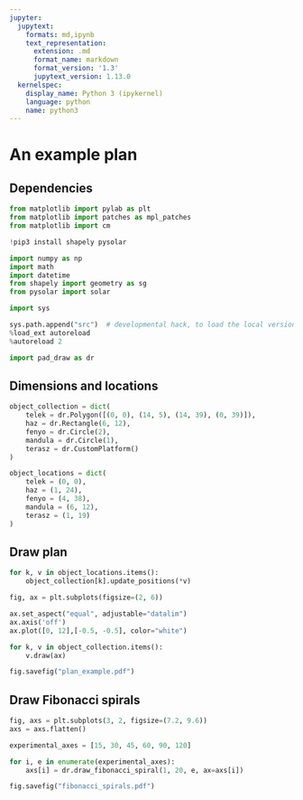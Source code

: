 ```yaml
---
jupyter:
  jupytext:
    formats: md,ipynb
    text_representation:
      extension: .md
      format_name: markdown
      format_version: '1.3'
      jupytext_version: 1.13.0
  kernelspec:
    display_name: Python 3 (ipykernel)
    language: python
    name: python3
---
```


# An example plan

## Dependencies

```python
from matplotlib import pylab as plt
from matplotlib import patches as mpl_patches
from matplotlib import cm
```

```python
!pip3 install shapely pysolar
```

```python
import numpy as np
import math
import datetime
from shapely import geometry as sg
from pysolar import solar
```

```python
import sys

sys.path.append("src")  # developmental hack, to load the local version of the module
%load_ext autoreload
%autoreload 2

import pad_draw as dr
```

## Dimensions and locations

```python
object_collection = dict(
    telek = dr.Polygon([(0, 0), (14, 5), (14, 39), (0, 39)]),
    haz = dr.Rectangle(6, 12),
    fenyo = dr.Circle(2),
    mandula = dr.Circle(1),
    terasz = dr.CustomPlatform()
)
```

```python
object_locations = dict(
    telek = (0, 0),
    haz = (1, 24),
    fenyo = (4, 38),
    mandula = (6, 12),
    terasz = (1, 19)
)
```

## Draw plan

```python
for k, v in object_locations.items():
    object_collection[k].update_positions(*v)
```

```python
fig, ax = plt.subplots(figsize=(2, 6))

ax.set_aspect("equal", adjustable="datalim")
ax.axis('off')
ax.plot([0, 12],[-0.5, -0.5], color="white")

for k, v in object_collection.items():
    v.draw(ax)
```

```python
fig.savefig("plan_example.pdf")
```

## Draw Fibonacci spirals

```python
fig, axs = plt.subplots(3, 2, figsize=(7.2, 9.6))
axs = axs.flatten()

experimental_axes = [15, 30, 45, 60, 90, 120]

for i, e in enumerate(experimental_axes):
    axs[i] = dr.draw_fibonacci_spiral(1, 20, e, ax=axs[i])

fig.savefig("fibonacci_spirals.pdf")
```
